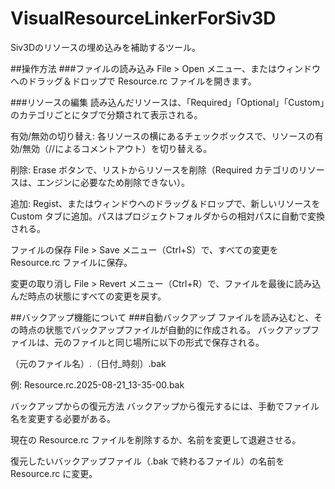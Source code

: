 # VisualResourceLinkerForSiv3D
Siv3Dのリソースの埋め込みを補助するツール。

##操作方法
###ファイルの読み込み
File > Open メニュー、またはウィンドウへのドラッグ＆ドロップで Resource.rc ファイルを開きます。

###リソースの編集
読み込んだリソースは、「Required」「Optional」「Custom」のカテゴリごとにタブで分類されて表示される。

有効/無効の切り替え: 各リソースの横にあるチェックボックスで、リソースの有効/無効（//によるコメントアウト）を切り替える。

削除: Erase ボタンで、リストからリソースを削除（Required カテゴリのリソースは、エンジンに必要なため削除できない）。

追加: Regist、またはウィンドウへのドラッグ＆ドロップで、新しいリソースを Custom タブに追加。パスはプロジェクトフォルダからの相対パスに自動で変換される。

ファイルの保存
File > Save メニュー（Ctrl+S）で、すべての変更を Resource.rc ファイルに保存。

変更の取り消し
File > Revert メニュー（Ctrl+R）で、ファイルを最後に読み込んだ時点の状態にすべての変更を戻す。

##バックアップ機能について
###自動バックアップ
ファイルを読み込むと、その時点の状態でバックアップファイルが自動的に作成される。
バックアップファイルは、元のファイルと同じ場所に以下の形式で保存される。

（元のファイル名）.（日付_時刻）.bak

例: Resource.rc.2025-08-21_13-35-00.bak

バックアップからの復元方法
バックアップから復元するには、手動でファイル名を変更する必要がある。

現在の Resource.rc ファイルを削除するか、名前を変更して退避させる。

復元したいバックアップファイル（.bak で終わるファイル）の名前を Resource.rc に変更。
